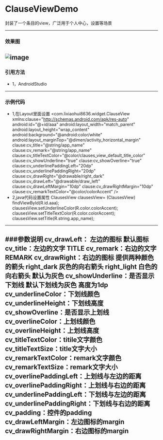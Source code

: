 # ClauseViewDemo
封装了一个条目的view，广泛用于个人中心，设置等场景


---------------------------------------------------------------------------------------------------
### 效果图
![image](https://github.com/lixiaohui8636/ClauseViewDemo/blob/master/snashot.png)  
---------------------------------------------------------------------------------------------------

### 引用方法
* 1，AndroidStudio

---------------------------------------------------------------------------------------------------
### 示例代码
* 1,在Layout里面设置
    <com.lixiaohui8636.widget.ClauseView
            xmlns:clause="http://schemas.android.com/apk/res-auto"
            android:id="@+id/aaa"
            android:layout_width="match_parent"
            android:layout_height="wrap_content"
            android:background="@android:color/white"
            android:layout_marginTop="@dimen/activity_horizontal_margin"
            clause:cv_title="@string/app_name"
            clause:cv_remark="@string/app_name"
            clause:cv_titleTextColor="@color/clauses_view_default_title_color"
            clause:cv_showUnderline="true"
            clause:cv_showOverline="true"
            clause:cv_underlinePaddingLeft="20dp"
            clause:cv_underlinePaddingRight="20dp"
            clause:cv_drawRight="@drawable/right_dark"
            clause:cv_drawLeft="@drawable/draw_left"
            clause:cv_drawLeftMargin="10dp"
            clause:cv_drawRightMargin="10dp"
            clause:cv_remarkTextColor="@color/colorAccent"
            />
* 2,java代码设置属性
    ClausesView clausesView= (ClausesView) findViewById(R.id.aaa);
    clausesView.setUnderlineColor(R.color.colorAccent);
    clausesView.setTitleTextColor(R.color.colorAccent);
    clausesView.setTitle(R.string.app_name);
---------------------------------------------------------------------------------------------------
###参数说明
    cv_drawLeft： 左边的图标  默认图标
    cv_title：左边的文字 TITLE
    cv_remark：右边的文字 REMARK
    cv_drawRight：右边的图标  提供两种颜色的箭头 right_dark 灰色的向右箭头  right_light 白色的向右箭头 默认为灰色
    cv_showUnderline：是否显示下划线  默认下划线为灰色 高度为1dp
    cv_underlineColor：下划线颜色
    cv_underlineHeight：下划线高度
    cv_showOverline：是否显示上划线
    cv_overlineColor：上划线颜色
    cv_overlineHeight：上划线高度
    cv_titleTextColor：titile文字颜色
    cv_titleTextSize：title文字大小
    cv_remarkTextColor：remark文字颜色
    cv_remarkTextSize：remark文字大小
    cv_overlinePaddingLeft：上划线与左边的距离
    cv_overlinePaddingRight：上划线与右边的距离
    cv_underlinePaddingLeft：下划线与左边的距离
    cv_underlinePaddingRight：下划线与右边的距离
    cv_padding：控件的padding
    cv_drawLeftMargin：左边图标的margin
    cv_drawRightMargin：右边图标的margin
---------------------------------------------------------------------------------------------------


